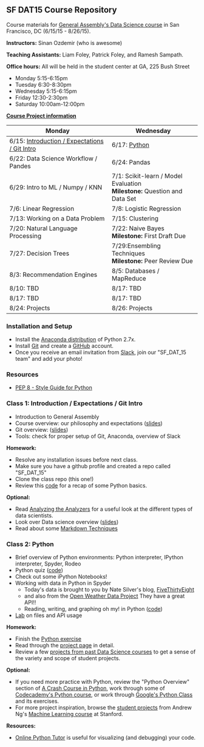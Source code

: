 ## SF DAT15 Course Repository

Course materials for [General Assembly's Data Science course](https://generalassemb.ly/education/data-science/san-francisco/) in San Francisco, DC (6/15/15 - 8/26/15).

**Instructors:** Sinan Ozdemir (who is awesome)

**Teaching Assistants:**
Liam Foley, Patrick Foley, and Ramesh Sampath.

**Office hours:** All will be held in the student center at GA, 225 Bush Street

* Monday 5:15-6:15pm
* Tuesday 6:30-8:30pm
* Wednesday 5:15-6:15pm
* Friday 12:30-2:30pm
* Saturday 10:00am-12:00pm

**[Course Project information](project.md)**

Monday | Wednesday
--- | ---
6/15: [Introduction / Expectations / Git Intro](#class-1-introduction--expectations--git-intro) | 6/17: [Python](#class-2-python)
6/22: Data Science Workflow / Pandes | 6/24: Pandas
6/29: Intro to ML / Numpy / KNN | 7/1: Scikit-learn / Model Evaluation<br>**Milestone:** Question and Data Set
7/6: Linear Regression | 7/8: Logistic Regression
7/13: Working on a Data Problem | 7/15: Clustering
7/20: Natural Language Processing| 7/22: Naive Bayes <br>**Milestone:** First Draft Due
7/27: Decision Trees | 7/29:Ensembling Techniques <br>**Milestone:** Peer Review Due
8/3: Recommendation Engines | 8/5: Databases / MapReduce
8/10: TBD | 8/17: TBD| 8/12: TBD
8/17: TBD | 8/17: TBD| 8/19: TBD
8/24: Projects | 8/26: Projects


### Installation and Setup
* Install the [Anaconda distribution](http://continuum.io/downloads) of Python 2.7x.
* Install [Git](http://git-scm.com/book/en/v2/Getting-Started-Installing-Git) and create a [GitHub](https://github.com/) account.
* Once you receive an email invitation from [Slack](https://slack.com/), join our "SF\_DAT\_15 team" and add your photo!

### Resources
* [PEP 8 - Style Guide for Python](http://www.python.org/dev/peps/pep-0008)

### Class 1: Introduction / Expectations / Git Intro
* Introduction to General Assembly
* Course overview: our philosophy and expectations ([slides](slides/01_course_overview.pdf))
* Git overview: ([slides](slides/01_git_github.pdf))
* Tools: check for proper setup of Git, Anaconda, overview of Slack

**Homework:**

* Resolve any installation issues before next class.
* Make sure you have a github profile and created a repo called "SF_DAT_15"
* Clone the class repo (this one!)
* Review this [code](code/00_python_refresher.py) for a recap of some Python basics.

**Optional:**

* Read [Analyzing the Analyzers](http://cdn.oreillystatic.com/oreilly/radarreport/0636920029014/Analyzing_the_Analyzers.pdf) for a useful look at the different types of data scientists.
* Look over Data science overview ([slides](slides/01_course_overview.pdf))
* Read about some [Markdown Techniques](http://daringfireball.net/projects/markdown/syntax)

### Class 2: Python
* Brief overview of Python environments: Python interpreter, IPython interpreter, Spyder, Rodeo
* Python quiz ([code](code/02_python_quiz.py))
* Check out some iPython Notebooks!
* Working with data in Python in Spyder
    * Today's data is brought to you by Nate Silver's blog, [FiveThirtyEight](https://github.com/fivethirtyeight/data/tree/master/alcohol-consumption)
    * and also from the [Open Weather Data Project](http://openweathermap.org/) They have a great API!!
    * Reading, writing, and graphing oh my! in Python ([code](code/02_files_and_weather.py))
* [Lab](code/02_files_and_weather_lab.py) on files and API usage

**Homework:**

* Finish the [Python exercise](code/02_files_and_weather_lab.py) 
* Read through the [project page](project.md) in detail.
* Review a few [projects from past Data Science courses](https://github.com/justmarkham/DAT-project-examples) to get a sense of the variety and scope of student projects.

**Optional:**

* If you need more practice with Python, review the "Python Overview" section of [A Crash Course in Python](http://nbviewer.ipython.org/gist/rpmuller/5920182), work through some of [Codecademy's Python course](http://www.codecademy.com/en/tracks/python), or work through [Google's Python Class](https://developers.google.com/edu/python/) and its exercises.
* For more project inspiration, browse the [student projects](http://cs229.stanford.edu/projects2013.html) from Andrew Ng's [Machine Learning course](http://cs229.stanford.edu/) at Stanford.

**Resources:**

* [Online Python Tutor](http://pythontutor.com/) is useful for visualizing (and debugging) your code.
